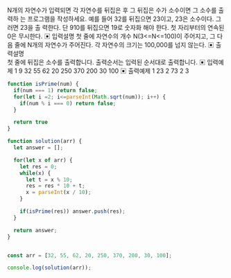 N개의 자연수가 입력되면 각 자연수를 뒤집은 후 그 뒤집은 수가 소수이면 그 소수를 출력하 는 프로그램을 작성하세요. 예를 들어 32를 뒤집으면 23이고, 23은 소수이다. 그러면 23을 출 력한다. 단 910를 뒤집으면 19로 숫자화 해야 한다. 첫 자리부터의 연속된 0은 무시한다.
▣ 입력설명
첫 줄에 자연수의 개수 N(3<=N<=100)이 주어지고, 그 다음 줄에 N개의 자연수가 주어진다. 각 자연수의 크기는 100,000를 넘지 않는다.
▣ 출력설명  
첫 줄에 뒤집은 소수를 출력합니다. 출력순서는 입력된 순서대로 출력합니다.
▣ 입력예제 1
9
32 55 62 20 250 370 200 30 100
▣ 출력예제 1 23 2 73 2 3

```javascript
function isPrime(num) {
  if(num === 1) return false;
  for(let i =2; i<=parseInt(Math.sqrt(num)); i++) {
    if(num % i === 0) return false;
  }

  return true
}

function solution(arr) {
  let answer = [];

  for(let x of arr) {
    let res = 0;
    while(x) {
      let t = x % 10;
      res = res * 10 + t;
      x = parseInt(x / 10);
    }

    if(isPrime(res)) answer.push(res);
  }

  return answer;
}


const arr = [32, 55, 62, 20, 250, 370, 200, 30, 100];

console.log(solution(arr));
```